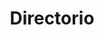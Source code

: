 ---
layout: page
title: Directorio
#background_style: bg-info
#background_image: url('/assets/img/backgrounds/image-from-rawpixel-id-1199650-jpeg.jpg')
# Add a link to the the top menu
background_image_: /assets/img/backgrounds/image-from-rawpixel-id-1199650-jpeg.jpg

menus:
  header:
    title: Links
    weight: 2

user: Dr. Sergio Rogelio Tinoco Martínez
image: assets/img/members/person2.jpg
summary: >+
  Intereses de investigación: Reconocimiento de patrones aplicado a visión por computadora, ciencia de datos aplicada al big data y seguridad en informática.
  <br>
  Grado de Doctor en Ciencias en Ingeniería Eléctrica Opción en Sistemas Computacionales, otorgado por parte de la Universidad Michoacana de San Nicolás de Hidalgo (UMSNH), División de Estudios de Posgrado de la Facultad de Ingeniería Eléctrica. 2009-2014. Tesis: Segmentación del lumen arterial en imágenes ultrasonográficas, realizada bajo la supervisión del Dr. Félix Calderón Solorio.

id_: Sergio1


sections:
- type: member-inf.html
  section_id: memberSergio
  user: Dr. Sergio Rogelio Tinoco Martínez
  image: /assets/img/members/person2.jpg
  summary: >+
    Intereses de investigación: Reconocimiento de patrones aplicado a visión por computadora, ciencia de datos aplicada al big data y seguridad en informática.
    <br>
    Grado de Doctor en Ciencias en Ingeniería Eléctrica Opción en Sistemas Computacionales, otorgado por parte de la Universidad Michoacana de San Nicolás de Hidalgo (UMSNH), División de Estudios de Posgrado de la Facultad de Ingeniería Eléctrica. 2009-2014. Tesis: Segmentación del lumen arterial en imágenes ultrasonográficas, realizada bajo la supervisión del Dr. Félix Calderón Solorio.
    <br>
    El Dr. Tinoco ha impartido cursos en el área de sistemas computacionales a nivel licenciatura en la Facultad de Ingeniería Eléctrica de la UMSNH. Ha trabajado en el sector público en la Comisión Nacional del Agua (CNA), Gerencia Estatal en Michoacán, en áreas diversas, llegando a Coordinar el Comité Estatal de Informática y Telecomunicaciones así como a tener a su cargo a más de 30 personas como Jefe del Departamento de Servicios a Usuarios de dicha dependencia. Su trabajo de investigación ha sido presentado en foros nacionales e internacionales (y en varios de éstos ha sido invitado como revisor) así como publicado en revistas expecializadas indizadas en el JCR, siendo galardonado con el primer lugar al premio del mejor artículo en la 12th Mexican International Conference on Artificial Intelligence (MICAI 2013). Además, desde el año 2011 ha participado en un proyecto en conjunto con el Colegio Nacional de Educación Profesional Técnica en Michoacán (CONALEP Michoacán), en el que ha sido autor principal, co-autor y coordinador técnico de la elaboración de 6 libros de texto para las carreras Profesional Técnico en Informática y Profesional Técnico-Bachiller en Informática, mismas que el CONALEP imparte en sus 13 planteles en el estado de Michoacán. A partir de 2014 el Dr. Tinoco ha enfocado su apoyo en la Escuela Nacional de Estudios Superiores (ENES) Unidad Morelia, perteneciente a la Universidad Nacional Autónoma de México (UNAM), impartiendo diversas asignaturas en la Licenciatura en Tecnologías para la Información en Ciencias(TICs), primero como profesor de asignatura y, a partir de Enero de 2016, como Técnico-
    <br>
    Académico Titular “A” de Tiempo Completo. Así mismo, con su ingreso como personal académico de la ENES Morelia, el Dr. Tinoco Martínez participa en el proyecto titulado “Aplicación de redes para el estudio de sistemas complejos”, proyecto que actualmente está en fase de desarrollo por parte del cuerpo académico de la licenciatura en TICs.

  mail: stinoco@enesmorelia.unam.mx
  phone: (443) 6893500 Ext. 80620  
  location:  Edificio I. Cubículo 403

- type: timeline.html
  section_id: timelineSergio
  title: Trayectoria
  background_style: bg-dark text-primary
  last_image: /assets/img/timeline-end.png
  actions:
    - image: /assets/img/portfolio/thumbnails/1.jpg
      title: >+
        2017-2018
        **Humble Beginnings**
      text: >-
        We begun with small group of people willing to work hard and make our
        teaching skills worth , in front of all others!
    - image: /assets/img/portfolio/thumbnails/2.jpg
      title: >+
        November 2019
        An Coaching started
      text: >-
        We started to gather like minded people and started our stategies
        and future plans to them. As a result , interested people joined us!



---